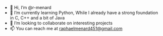 - 👋 Hi, I’m @r-menard
- 🌱 I’m currently learning Python, While I already have a strong foundation in C, C++ and a bit of Java
- 💞️ I’m looking to collaborate on interesting projects
- 📫 You can reach me at raphaelmenard451@gmail.com

<!---
r-menard/r-menard is a ✨ special ✨ repository because its `README.md` (this file) appears on your GitHub profile.
You can click the Preview link to take a look at your changes.
--->
